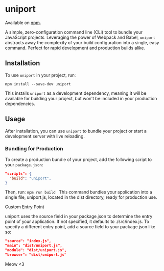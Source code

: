 # uniport

Available on [npm](https://www.npmjs.com/package/uniport).

A simple, zero-configuration command line (CLI) tool to bundle your JavaScript projects. Leveraging the power of Webpack and Babel, `uniport` abstracts away the complexity of your build configuration into a single, easy command. Perfect for rapid development and production builds alike.

## Installation

To use `uniport` in your project, run:

```
npm install --save-dev uniport
```

This installs `uniport` as a development dependency, meaning it will be available for building your project, but won't be included in your production dependencies.

## Usage

After installation, you can use `uniport` to bundle your project or start a development server with live reloading.

### Bundling for Production

To create a production bundle of your project, add the following script to your `package.json`:

```json
"scripts": {
  "build": "uniport",
}
```
Then, run:
`npm run build
`
This command bundles your application into a single file, uniport.js, located in the dist directory, ready for production use.

Custom Entry Point

uniport uses the source field in your package.json to determine the entry point of your application. If not specified, it defaults to ./src/index.js. To specify a different entry point, add a source field to your package.json like so:

```json
"source": "index.js",
"main": "dist/uniport.js",
"module": "dist/uniport.js",
"browser": "dist/uniport.js"
```

Meow <3
